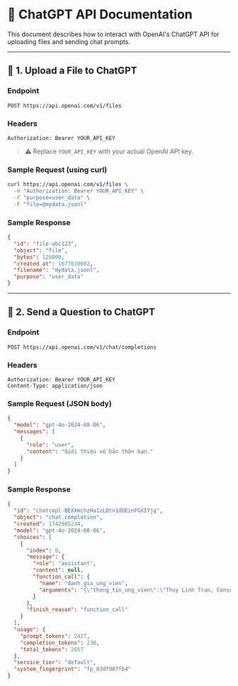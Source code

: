 
# 📄 ChatGPT API Documentation

This document describes how to interact with OpenAI's ChatGPT API for uploading files and sending chat prompts.

---

## 📁 1. Upload a File to ChatGPT

### Endpoint
```
POST https://api.openai.com/v1/files
```

### Headers
```
Authorization: Bearer YOUR_API_KEY
```

> ⚠️ Replace `YOUR_API_KEY` with your actual OpenAI API key.

### Sample Request (using curl)
```bash
curl https://api.openai.com/v1/files \
  -H "Authorization: Bearer YOUR_API_KEY" \
  -F "purpose=user_data" \
  -F "file=@mydata.jsonl"
```

### Sample Response
```json
{
  "id": "file-abc123",
  "object": "file",
  "bytes": 120000,
  "created_at": 1677610602,
  "filename": "mydata.jsonl",
  "purpose": "user_data"
}
```

---

## 💬 2. Send a Question to ChatGPT

### Endpoint
```
POST https://api.openai.com/v1/chat/completions
```

### Headers
```
Authorization: Bearer YOUR_API_KEY
Content-Type: application/json
```

### Sample Request (JSON body)
```json
{
  "model": "gpt-4o-2024-08-06",
  "messages": [
    {
      "role": "user",
      "content": "Giới thiệu về bản thân bạn."
    }
  ]
}
```

### Sample Response
```json
{
  "id": "chatcmpl-BEXXmchzHa1zLDtn1dOEinFGXIYjg",
  "object": "chat.completion",
  "created": 1742805234,
  "model": "gpt-4o-2024-08-06",
  "choices": [
    {
      "index": 0,
      "message": {
        "role": "assistant",
        "content": null,
        "function_call": {
          "name": "danh_gia_ung_vien",
          "arguments": "{\"thong_tin_ung_vien\":\"Thuy Linh Tran, Consultant, sinh ngày 30/09/1996, địa chỉ CT7D apartment, Duong Noi ward, Ha Dong district, Hanoi.\",\"danh_gia\":\"Ứng viên có kiến thức và kinh nghiệm vững chắc trong lĩnh vực kế toán và kiểm toán, đã từng đảm nhiệm các vị trí cao cấp như Advisory Manager và Senior Consultant tại các công ty lớn như UHY Auditing & Consulting Co., Ltd và NEXIA STT Co., Ltd. Ứng viên có bằng Thạc sĩ Kế toán và chứng chỉ CPA Việt Nam, ICAEW, và TOEIC 890/990. Có kỹ năng lãnh đạo đội nhóm, quản lý thời gian, và làm việc dưới áp lực cao, phù hợp cho vị trí Kế toán trưởng.\",\"diem_so\":9,\"ngay_sinh\":\"1996-09-30\",\"gioi_tinh\":\"nu\",\"truong_dao_tao\":\"National Economics University, Academy of Finance\"}"
        }
      },
      "finish_reason": "function_call"
    }
  ],
  "usage": {
    "prompt_tokens": 2427,
    "completion_tokens": 230,
    "total_tokens": 2657
  },
  "service_tier": "default",
  "system_fingerprint": "fp_83df987f64"
}
```




